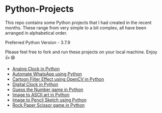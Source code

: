 # Python-Projects

This repo contains some Python projects that I had created in the recent months. These range from very simple to a bit complex, all have been arranged in alphabetical order. 

Preferred Python Version - 3.7.9

Please feel free to fork and run these projects on your local machine. Enjoy 👍 :smile:

- [Analog Clock in Python](https://github.com/Arka2001/Python-Projects/tree/main/Analog%20Clock%20in%20Python)
- [Automate WhatsApp using Python](https://github.com/Arka2001/Python-Projects/tree/main/Automate%20Whatsapp%20using%20Python)
- [Cartoon Filter Effect using OpenCV in Python](https://github.com/Arka2001/Python-Projects/tree/main/Cartoon%20Effect%20using%20Python)
- [Digital Clock in Python](https://github.com/Arka2001/Python-Projects/tree/main/Digital%20Clock%20GUI%20using%20Python)
- [Guess the Number game in Python](https://github.com/Arka2001/Python-Projects/tree/main/Guess-the-Number-Python)
- [Image to ASCII art in Python](https://github.com/Arka2001/Python-Projects/tree/main/Image%20to%20ASCII%20art%20-%20Python)
- [Image to Pencil Sketch using Python](https://github.com/Arka2001/Python-Projects/tree/main/Image-to-Pencil-Sketch-Python)
- [Rock Paper Scissor game in Python](https://github.com/Arka2001/Python-Projects/tree/main/Rock-Paper-Scissor)

